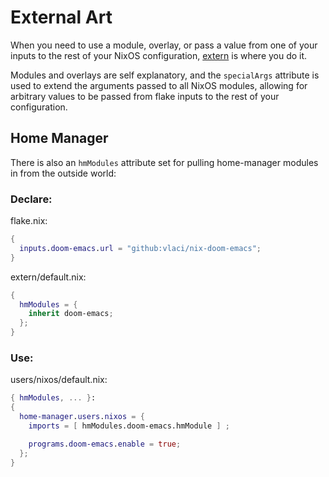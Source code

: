# External Art
When you need to use a module, overlay, or pass a value from one of your inputs
to the rest of your NixOS configuration, [extern][extern] is where you do it.

Modules and overlays are self explanatory, and the `specialArgs` attribute is
used to extend the arguments passed to all NixOS modules, allowing for
arbitrary values to be passed from flake inputs to the rest of your
configuration.

## Home Manager
There is also an `hmModules` attribute set for pulling home-manager modules in
from the outside world:

### Declare:
flake.nix:
```nix
{
  inputs.doom-emacs.url = "github:vlaci/nix-doom-emacs";
}
```

extern/default.nix:
```nix
{
  hmModules = {
    inherit doom-emacs;
  };
}
```

### Use:
users/nixos/default.nix:
```nix
{ hmModules, ... }:
{
  home-manager.users.nixos = {
    imports = [ hmModules.doom-emacs.hmModule ] ;

    programs.doom-emacs.enable = true;
  };
}
```

[extern]: https://github.com/divnix/devos/tree/core/extern/default.nix

